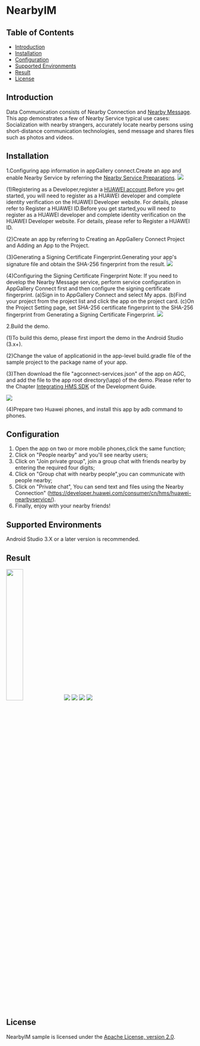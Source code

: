 # NearbyIM

## Table of Contents

 * [Introduction](#introduction)
 * [Installation](#installation)
 * [Configuration](#configuration)
 * [Supported Environments](#supported-environments)
 * [Result](#result)
 * [License](#license)

## Introduction
Data Communication consists of Nearby Connection and [Nearby Message](https://developer.huawei.com/consumer/cn/hms/huawei-nearbyservice/).
This app demonstrates a few of Nearby Service typical use cases:
Socialization with nearby strangers, accurately locate nearby persons using short-distance communication technologies, send message and shares files such as photos and videos.

## Installation
1.Configuring app information in appGallery connect.Create an app and enable Nearby Service by referring the [Nearby Service Preparations](https://developer.huawei.com/consumer/en/doc/development/system-Guides/config-agc-0000001050040578?ha_source=hms1).
<img src="process01.png">

(1)Registering as a Developer,register a [HUAWEI account](https://developer.huawei.com/consumer/en/).Before you get started, you will need to register as a HUAWEI developer and complete identity verification on the HUAWEI Developer website. For details, please refer to Register a HUAWEI ID.Before you get started,you will need to register as a HUAWEI developer and complete identity verification on the HUAWEI Developer website. For details, please refer to Register a HUAWEI ID.

(2)Create an app by referring to Creating an AppGallery Connect Project and Adding an App to the Project.

(3)Generating a Signing Certificate Fingerprint.Generating your app's signature file and obtain the SHA-256 fingerprint from the result.
<img src="process02.png">

(4)Configuring the Signing Certificate Fingerprint
Note: If you need to develop the Nearby Message service, perform service configuration in AppGallery Connect first and then configure the signing certificate fingerprint.
  (a)Sign in to AppGallery Connect and select My apps.
  (b)Find your project from the project list and click the app on the project card.
  (c)On the Project Setting page, set SHA-256 certificate fingerprint to the SHA-256 fingerprint from Generating a Signing Certificate Fingerprint.
  <img src="process03.png">

2.Build the demo.

(1)To build this demo, please first import the demo in the Android Studio (3.x+).

(2)Change the value of applicationid in the app-level build.gradle file of the sample project to the package name of your app.

(3)Then download the file "agconnect-services.json" of the app on AGC, and add the file to the app root directory(\app) of the demo. Please refer to the Chapter [Integrating HMS SDK](https://developer.huawei.com/consumer/en/doc/development/system-Guides/android-integrating-sdk-0000001050126093?ha_source=hms1) of the Development Guide.

<img src="process.png">

(4)Prepare two Huawei phones, and install this app by adb command to phones.

## Configuration
1. Open the app on two or more mobile phones,click the same function;
2. Click on "People nearby" and you'll see nearby users;
3. Click on "Join private group", join a group chat with friends nearby by entering the required four digits;
4. Click on "Group chat with nearby people",you can communicate with people nearby;
5. Click on "Private chat", You can send text and files using the Nearby Connection" (https://developer.huawei.com/consumer/cn/hms/huawei-nearbyservice/).
6. Finally, enjoy with your nearby friends!

## Supported Environments
Android Studio 3.X or a later version is recommended.

## Result
<img src="result01.jpg" width = 30% height = 30%>
<img src="result02.jpg">
<img src="result03.jpg">
<img src="result04.jpg">
<img src="result05.jpg">

## License
NearbyIM sample is licensed under the [Apache License, version 2.0](http://www.apache.org/licenses/LICENSE-2.0).
